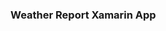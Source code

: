 ### Weather Report Xamarin App

<!--
**ravi100lad/ravi100lad** is a ✨ _special_ ✨ repository because its `README.md` (this file) appears on your GitHub profile.


# User will first click on refresh button.
After that locations will fill based of device lattitude and logitude
Then user can select any location 
User will select the location and can view the future weather condition of that particular location.
